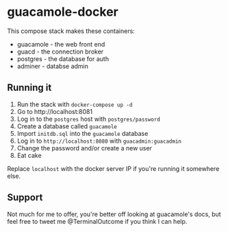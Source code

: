 # guacamole-docker

This compose stack makes these containers:

- guacamole - the web front end
- guacd - the connection broker
- postgres - the database for auth
- adminer - databse admin

## Running it

1. Run the stack with `docker-compose up -d`
2. Go to http://localhost:8081
3. Log in to the `postgres` host with `postgres/password`
3. Create a database called `guacamole`
4. Import `initdb.sql` into the `guacamole` database
5. Log in to `http://localhost:8080` with `guacadmin:guacadmin`
6. Change the password and/or create a new user
7. Eat cake

Replace `localhost` with the docker server IP if you're running it somewhere else.

## Support

Not much for me to offer, you're better off looking at guacamole's docs, but feel free to tweet me @TerminalOutcome if you think I can help.